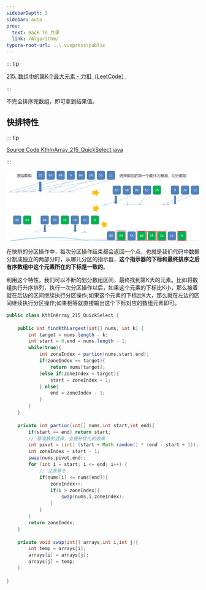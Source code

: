 ```yaml
---
sidebarDepth: 3
sidebar: auto
prev:
  text: Back To 目录
  link: /Algorithm/
typora-root-url: ..\.vuepress\public
---
```






::: tip

[215. 数组中的第K个最大元素 - 力扣（LeetCode）](https://leetcode.cn/problems/kth-largest-element-in-an-array/)

:::



不完全排序完数组，即可拿到结果值。

## 快排特性

::: tip

[Source Code KthInArray_215_QuickSelect.java](https://github.com/Q10Viking/learncode/blob/main/algorithm/src/main/java/org/hzz/array/KthInArray_215_QuickSelect.java)

:::

![image-20220815215106531](/images/algorithm/image-20220815215106531.png)

在快排的分区操作中，每次分区操作结束都会返回一个点，也就是我们代码中数据分割成独立的两部分时，从哪儿分区的指示器，**这个指示器的下标和最终排序之后有序数组中这个元素所在的下标是一致的**。

利用这个特性，我们可以不断的划分数组区间，最终找到第K大的元素。比如将数组执行升序排列，执行一次分区操作以后，如果这个元素的下标比K小，那么接着就在后边的区间继续执行分区操作;如果这个元素的下标比K大，那么就在左边的区间继续执行分区操作;如果相等就直接输出这个下标对应的数组元素即可。

```java
public class KthInArray_215_QuickSelect {

    public int findKthLargest(int[] nums, int k) {
        int target = nums.length - k;
        int start = 0,end = nums.length - 1;
        while(true){
            int zoneIndex = partion(nums,start,end);
            if(zoneIndex == target){
                return nums[target];
            }else if(zoneIndex < target){
                start = zoneIndex + 1;
            } else{
                end = zoneIndex - 1;
            }
        }
    }

    private int partion(int[] nums,int start,int end){
        if(start == end) return start;
        // 基准数的选择，会提升优化的效率
        int pivot = (int) (start + Math.random() * (end - start + 1));
        int zoneIndex = start - 1;
        swap(nums,pivot,end);
        for (int i = start; i <= end; i++) {
            // 注意等于
            if(nums[i] <= nums[end]){
                zoneIndex++;
                if(i > zoneIndex){
                    swap(nums,i,zoneIndex);
                }
            }
        }
        return zoneIndex;
    }

    private void swap(int[] arrays,int i,int j){
        int temp = arrays[i];
        arrays[i] = arrays[j];
        arrays[j] = temp;
    }

}
```

